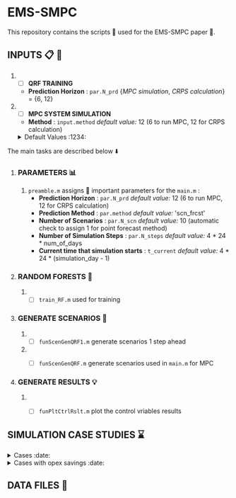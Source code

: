 # EMS-SMPC # 
 This repository contains the scripts :scroll: used for the EMS-SMPC paper :page_facing_up:.
 ## INPUTS :clipboard: :floppy_disk: ##
 1. - [ ]  __QRF TRAINING__
    * __Prediction Horizon__  : `par.N_prd`  {_MPC simulation_, _CRPS calculation_} = {6, 12}
 2. - [ ]  __MPC SYSTEM SIMULATION__  
    * __Method__  : `input.method`  _default value:_ 12 (6 to run MPC, 12 for CRPS calculation)

    <details>
     <summary> Default Values :1234:</summary>

     * `par.N_prd = 10`
     * `par.N_prd = 10`

   </details>
   



 The main tasks are described below :arrow_down:
 1. ### PARAMETERS :bar_chart: ###
    1. `preamble.m` assigns :paperclip: important parameters for the `main.m` : 
        * __Prediction Horizon__  : `par.N_prd`  _default value:_ 12 (6 to run MPC, 12 for CRPS calculation)
        * __Prediction Method__   : `par.method` _default value:_ 'scn_frcst'
        * __Number of Scenarios__ : `par.N_scn`  _default value:_ 10 (automatic check to assign 1 for point forecast method)
        * __Number of Simulation Steps__ : `par.N_steps`  _default value:_ 4 * 24 * num_of_days
        * __Current time that simulation starts__ : `t_current`  _default value:_ 4 * 24 * (simulation_day - 1)
       
 2. ### RANDOM FORESTS :deciduous_tree: ### 
    1. - [ ]  `train_RF.m` used for training 
    
 3. ### GENERATE SCENARIOS :crystal_ball: ###
    1. - [ ]  `funScenGenQRF1.m` generate scenarios 1 step ahead 
    2. - [ ]  `funScenGenQRF.m` generate scenarios used in  `main.m` for MPC


 4. ### GENERATE RESULTS :bulb: ###
    1. - [ ]  `funPltCtrlRslt.m` plot the control vriables results 


## SIMULATION CASE STUDIES :hourglass: ##

<details>
  <summary>Cases :date:</summary>
  
  * Day 100: 10 April
  * Day 104: 14 April
  * Day 105: 15 April
  * Day 107: 17 April
  * Day 109: 19 April

</details>

<details>
  <summary>Cases with opex savings :date:</summary>
  
  * Day 100: 10 April 
  * Day 107: 17 April
  * Day 112: 21 April
  * Day 118: 27 April
  * Day 126: 06 May
  * Day 226: 14 August
  * Day 237: 25 August
  * Day 61: 02 March
  * Day 166: 15 June

</details>

## DATA FILES :open_file_folder: ##
